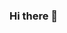 ### Hi there 👋

<!--
**NathanaeldHerrera/NathanaeldHerrera** is a ✨ _special_ ✨ repository because its `README.md` (this file) appears on your GitHub profile.
Postdoctoral research associate. Evolution, adapation, speciation, phylogenomics. 
University of Montana 
